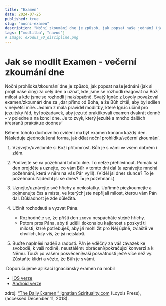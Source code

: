 ```yaml
---
title: "Examen"
date: 2024-07-25
published: true
slug: "nocni-examen"
description: "Noční zkoumání dne je způsob, jak popsat naše jednání (jak si projít naše činy) za celý den."
tags: ["modlitba", "navod"]
# image: exodus_90_discipline.png
---
```


# Jak se modlit Examen - večerní zkoumání dne

​Noční prohlídka/zkoumání dne je způsob, jak popsat naše jednání (jak si projít naše činy) za celý den a uznat, kde jsme se rozhodli reagovat na Boží milost a kde jsme se rozhodli jinak/opačně. Svatý Ignác z Loyoly považoval examen/zkoumání dne za „dar přímo od Boha, a že Bůh chtěl, aby byl sdílen v největší míře. Jedním z mála pravidel modlitby, které Ignác učinil pro jezuitský řád, byl požadavek, aby jezuité praktikovali examen dvakrát denně – v poledne a na konci dne. Je to zvyk, který jezuité a mnoho dalších křesťanů praktikuje dodnes“

Během tohoto duchovního cvičení má být examen konáno každý den. Následuje zjednodušená forma, jak dělat noční prohlídku/večerní zkoumání.

1. Vzývejte/uvědomte si Boží přítomnost. Bůh je s vámi ve všem dobrém i zlém.
1. Podívejte se na požehnání tohoto dne. To nelze přehlédnout. Pomalu si den projděte a uznejte, co vám Bůh v tomto dni dal (a uznávejte mnohá požehnání, která v něm na vás Pán vylil). (Viděl jsi dnes slunce? To je požehnání. Nadechl jsi se dnes? To je požehnání.)
1. Uznejte/uznávejte své hříchy a nedostatky. Upřímně přezkoumejte a pojmenujte čas a místa, ve kterých jste nepřijali milost, kterou vám Pán dal. Důkladnost je zde důležitá.
1. Učinit rozhodnutí a vyzvat Pána.

   - Rozhodněte se, že příští den znovu nespácháte stejné hříchy.
   - Potom pros Pána, aby ti udělil dokonalou kajícnost a poskytl ti milosti, které potřebuješ, aby jsi mohl žít pro Něj úplně, zvláště ve chvílích, kdy víš, že jsi nejslabší.

1. Buďte naplněni nadějí a radostí. Pán je vděčný za váš závazek ke svobodě, k vaší rodině, neustálému obrácení/pokračující konverzi a k Němu. Touží po vašem posvěcení/vaší posvátnosti ještě více než vy. Zůstaňte klidní a vězte, že Bůh je s vámi.

​
Doporučujeme aplikaci Ignaciánský examen na mobil

- [iOS verze](https://apps.apple.com/cz/app/ignaci%C3%A1nsk%C3%BD-examen/id1589449136?l=cs)
- [Android verze](https://play.google.com/store/apps/details?id=cz.jesuit.examen)

zdroj: [“The Daily Examen,” Ignatian Spirituality.com](https://www.ignatianspirituality.com/ignatian-prayer/the-examen)
(Loyola Press),
(accessed December 11, 2018).

​
